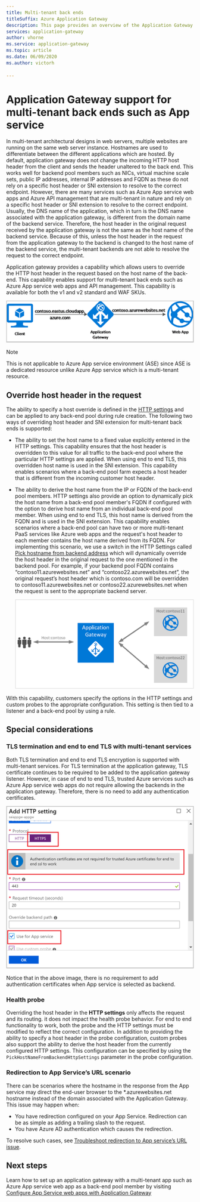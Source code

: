 ```yaml
---
title: Multi-tenant back ends
titleSuffix: Azure Application Gateway
description: This page provides an overview of the Application Gateway support for multi-tenant back ends.
services: application-gateway
author: vhorne
ms.service: application-gateway
ms.topic: article
ms.date: 06/09/2020
ms.author: victorh

---
```


# Application Gateway support for multi-tenant back ends such as App service

In multi-tenant architectural designs in web servers, multiple websites are running on the same web server instance. Hostnames are used to differentiate between the different applications which are hosted. By default, application gateway does not change the incoming HTTP host header from the client and sends the header unaltered to the back end. This works well for backend pool members such as NICs, virtual machine scale sets, public IP addresses, internal IP addresses and FQDN as these do not rely on a specific host header or SNI extension to resolve to the correct endpoint. However, there are many services such as Azure App service web apps and Azure API management that are multi-tenant in nature and rely on a specific host header or SNI extension to resolve to the correct endpoint. Usually,  the DNS name of the application, which in turn is the DNS name associated with the application gateway, is different from the domain name of the backend service. Therefore, the host header in the original request received by the application gateway is not the same as the host name of the backend service. Because of this, unless the host header in the request from the application gateway to the backend is changed to the host name of the backend service, the multi-tenant backends are not able to resolve the request to the correct endpoint. 

Application gateway provides a capability which allows users to override the HTTP host header in the request based on the host name of the back-end. This capability enables support for multi-tenant back ends such as Azure App service web apps and API management. This capability is available for both the v1 and v2 standard and WAF SKUs. 

![host override](./media/application-gateway-web-app-overview/host-override.png)

> [!NOTE]
> This is not applicable to Azure App service environment (ASE) since ASE is a dedicated resource unlike Azure App service which is a multi-tenant resource.

## Override host header in the request

The ability to specify a host override is defined in the [HTTP settings](./configuration-overview.md#http-settings) and can be applied to any back-end pool during rule creation. The following two ways of overriding host header and SNI extension for multi-tenant back ends is supported:

- The ability to set the host name to a fixed value explicitly entered in the HTTP settings. This capability ensures that the host header is overridden to this value for all traffic to the back-end pool where the particular HTTP settings are applied. When using end to end TLS, this overridden host name is used in the SNI extension. This capability enables scenarios where a back-end pool farm expects a host header that is different from the incoming customer host header.

- The ability to derive the host name from the IP or FQDN of the back-end pool members. HTTP settings also provide an option to dynamically pick the host name from a back-end pool member's FQDN if configured with the option to derive host name from an individual back-end pool member. When using end to end TLS, this host name is derived from the FQDN and is used in the SNI extension. This capability enables scenarios where a back-end pool can have two or more multi-tenant PaaS services like Azure web apps and the request's host header to each member contains the host name derived from its FQDN. For implementing this scenario, we use a switch in the HTTP Settings called [Pick hostname from backend address](./configuration-overview.md#pick-host-name-from-back-end-address) which will dynamically override the host header in the original request to the one mentioned in the backend pool.  For example, if your backend pool FQDN contains “contoso11.azurewebsites.net” and “contoso22.azurewebsites.net”, the original request’s host header which is contoso.com will be overridden to contoso11.azurewebsites.net or contoso22.azurewebsites.net when the request is sent to the appropriate backend server. 

  ![web app scenario](./media/application-gateway-web-app-overview/scenario.png)

With this capability, customers specify the options in the HTTP settings and custom probes to the appropriate configuration. This setting is then tied to a listener and a back-end pool by using a rule.

## Special considerations

### TLS termination and end to end TLS with multi-tenant services

Both TLS termination and end to end TLS encryption is supported with multi-tenant services. For TLS termination at the application gateway, TLS certificate continues to be required to be added to the application gateway listener. However, in case of end to end TLS, trusted Azure services such as Azure App service web apps do not require allowing the backends in the application gateway. Therefore, there is no need to add any authentication certificates. 

![end  to end TLS](./media/application-gateway-web-app-overview/end-to-end-ssl.png)

Notice that in the above image, there is no requirement to add authentication certificates when App service is selected as backend.

### Health probe

Overriding the host header in the **HTTP settings** only affects the request and its routing. it does not impact the health probe behavior. For end to end functionality to work, both the probe and the HTTP settings must be modified to reflect the correct configuration. In addition to providing the ability to specify a host header in the probe configuration, custom probes also support the ability to derive the host header from the currently configured HTTP settings. This configuration can be specified by using the `PickHostNameFromBackendHttpSettings` parameter in the probe configuration.

### Redirection to App Service’s URL scenario

There can be scenarios where the hostname in the response from the App service may direct the end-user browser to the *.azurewebsites.net hostname instead of the domain associated with the Application Gateway. This issue may happen when:

- You have redirection configured on your App Service. Redirection can be as simple as adding a trailing slash to the request.
- You have Azure AD authentication which causes the redirection.

To resolve such cases, see [Troubleshoot redirection to App service’s URL issue](./troubleshoot-app-service-redirection-app-service-url.md).

## Next steps

Learn how to set up an application gateway with a multi-tenant app such as Azure App service web app as a back-end pool member by visiting [Configure App Service web apps with Application Gateway](./configure-web-app-portal.md)